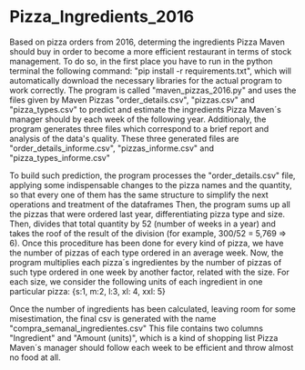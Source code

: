 # Pizza_Ingredients_2016
Based on pizza orders from 2016, determing the ingredients Pizza Maven should buy in order to become a more efficient restaurant in terms of stock management.
To do so, in the first place you have to run in the python terminal the following command: "pip install -r requirements.txt", which will automatically
download the necessary libraries for the actual program to work correctly. The program is called "maven_pizzas_2016.py" and uses the files given by
Maven Pizzas "order_details.csv", "pizzas.csv" and "pizza_types.csv" to predict and estimate the ingredients Pizza Maven´s manager should by each week
of the following year. Additionaly, the program generates three files which correspond to a brief report and analysis of the data's quality. These three
generated files are "order_details_informe.csv", "pizzas_informe.csv" and "pizza_types_informe.csv"

To build such prediction, the program processes the "order_details.csv" file, applying some indispensable changes to the pizza names and the quantity, so
that every one of them has the same structure to simplify the next operations and treatment of the dataframes Then, the program sums up all the pizzas
that were ordered last year, differentiating pizza type and size. Then, divides that total quantity by 52 (number of weeks in a year) and takes the roof
of the result of the division (for example, 300/52 = 5,769 => 6). Once this procediture has been done for every kind of pizza, we have the number of pizzas
of each type ordered in an average week. Now, the program multiplies each pizza´s ingredientes by the number of pizzas of such type ordered in one week by
another factor, related with the size. For each size, we consider the following units of each ingredient in one particular pizza: {s:1, m:2, l:3, xl: 4, xxl: 5}

Once the number of ingredients has been calculated, leaving room for some misestimation, the final csv is generated with the name "compra_semanal_ingredientes.csv"
This file contains two columns "Ingredient" and "Amount (units)", which is a kind of shopping list Pizza Maven´s manager should follow each week to be efficient
and throw almost no food at all.
